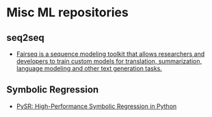 # Misc ML repositories

## seq2seq
- [Fairseq is a sequence modeling toolkit that allows researchers and developers to train custom models for translation, summarization, language modeling and other text generation tasks.](https://github.com/facebookresearch/fairseq)


## Symbolic Regression
- [PySR: High-Performance Symbolic Regression in Python](https://github.com/ur-whitelab/PySR)
